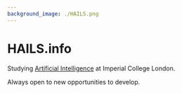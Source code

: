 ```yaml
---
background_image: ./HAILS.png
---
```


# **HAILS**.info

Studying [Artificial Intelligence](#ai) at Imperial College London.

Always open to new opportunities to develop.
